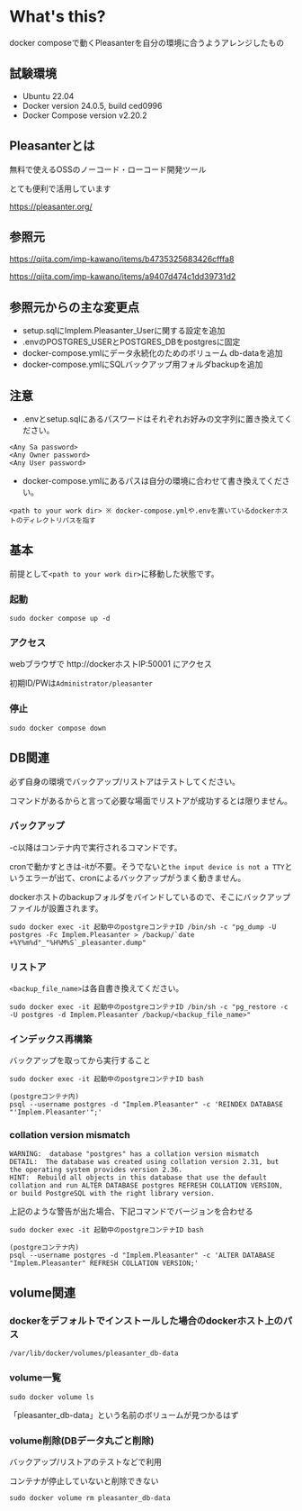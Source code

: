 # What's this?
docker composeで動くPleasanterを自分の環境に合うようアレンジしたもの

## 試験環境
- Ubuntu 22.04
- Docker version 24.0.5, build ced0996
- Docker Compose version v2.20.2

## Pleasanterとは
無料で使えるOSSのノーコード・ローコード開発ツール

とても便利で活用しています

https://pleasanter.org/

## 参照元
https://qiita.com/imp-kawano/items/b4735325683426cfffa8

https://qiita.com/imp-kawano/items/a9407d474c1dd39731d2

## 参照元からの主な変更点
- setup.sqlにImplem.Pleasanter_Userに関する設定を追加
- .envのPOSTGRES_USERとPOSTGRES_DBをpostgresに固定
- docker-compose.ymlにデータ永続化のためのボリューム db-dataを追加
- docker-compose.ymlにSQLバックアップ用フォルダbackupを追加

## 注意
- .envとsetup.sqlにあるパスワードはそれぞれお好みの文字列に置き換えてください。
```
<Any Sa password>
<Any Owner password>
<Any User password>
```

- docker-compose.ymlにあるパスは自分の環境に合わせて書き換えてください。
```
<path to your work dir> ※ docker-compose.ymlや.envを置いているdockerホストのディレクトリパスを指す
```

## 基本
前提として`<path to your work dir>`に移動した状態です。

### 起動
```
sudo docker compose up -d
```

### アクセス
webブラウザで http:\//dockerホストIP:50001 にアクセス

初期ID/PWは`Administrator/pleasanter`

### 停止
```
sudo docker compose down
```

## DB関連
必ず自身の環境でバックアップ/リストアはテストしてください。

コマンドがあるからと言って必要な場面でリストアが成功するとは限りません。

### バックアップ
-c以降はコンテナ内で実行されるコマンドです。

cronで動かすときは-itが不要。そうでないと```the input device is not a TTY```というエラーが出て、cronによるバックアップがうまく動きません。

dockerホストのbackupフォルダをバインドしているので、そこにバックアップファイルが設置されます。
```
sudo docker exec -it 起動中のpostgreコンテナID /bin/sh -c "pg_dump -U postgres -Fc Implem.Pleasanter > /backup/`date +%Y%m%d"_"%H%M%S`_pleasanter.dump"
```

### リストア
`<backup_file_name>`は各自書き換えてください。
```
sudo docker exec -it 起動中のpostgreコンテナID /bin/sh -c "pg_restore -c -U postgres -d Implem.Pleasanter /backup/<backup_file_name>"
```

### インデックス再構築

バックアップを取ってから実行すること
```
sudo docker exec -it 起動中のpostgreコンテナID bash

(postgreコンテナ内)
psql --username postgres -d "Implem.Pleasanter" -c 'REINDEX DATABASE "'Implem.Pleasanter'";'
```

### collation version mismatch

```
WARNING:  database "postgres" has a collation version mismatch
DETAIL:  The database was created using collation version 2.31, but the operating system provides version 2.36.
HINT:  Rebuild all objects in this database that use the default collation and run ALTER DATABASE postgres REFRESH COLLATION VERSION, or build PostgreSQL with the right library version.
```

上記のような警告が出た場合、下記コマンドでバージョンを合わせる

```
sudo docker exec -it 起動中のpostgreコンテナID bash

(postgreコンテナ内)
psql --username postgres -d "Implem.Pleasanter" -c 'ALTER DATABASE "Implem.Pleasanter" REFRESH COLLATION VERSION;'
```


## volume関連
### dockerをデフォルトでインストールした場合のdockerホスト上のパス
```
/var/lib/docker/volumes/pleasanter_db-data
```

### volume一覧
```
sudo docker volume ls
```

「pleasanter_db-data」という名前のボリュームが見つかるはず

### volume削除(DBデータ丸ごと削除)
バックアップ/リストアのテストなどで利用

コンテナが停止していないと削除できない
```
sudo docker volume rm pleasanter_db-data
```
